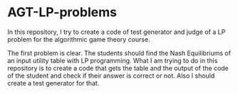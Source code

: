 # AGT-LP-problems
In this repository, I try to create a code of test generator and judge of a LP problem for the algorithmic game theory course.

The first problem is clear. The students should find the Nash Equilibriums of an input utility table with LP programming.
What I am trying to do in this repository is to create a code that gets the table and the output of the code of the student and check if their answer is correct or not. Also I should create a test generator for that. 
